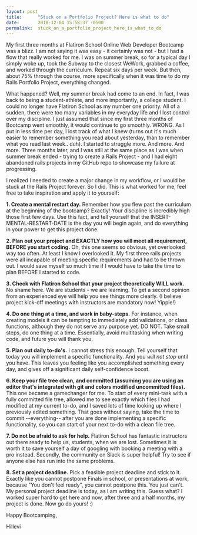 ```yaml
---
layout: post
title:      "Stuck on a Portfolio Project? Here is what to do"
date:       2018-12-04 15:58:37 -0500
permalink:  stuck_on_a_portfolio_project_here_is_what_to_do
---
```



My first three months at Flatiron School Online Web Developer Bootcamp was a blizz. I am not saying it was easy - it certainly was not - but I had a flow that really worked for me. I was on summer break, so for a typical day I simply woke up, took the Subway to the closest WeWork, grabbed a coffee, and worked through the curriculum. Repeat six days per week. But then, about 75% through the course, more specifically when it was time to do my Rails Portfolio Project, everything changed. 

What happened? Well, my summer break had come to an end. In fact, I was back to being a student-athlete, and more importantly, a college student. I could no longer have Flatiron School as my number one priority. All of a sudden, there were too many variables in my everyday life and I lost control over my discipline. I just assumed that since my first three months of Bootcamp went smoothly, it would continue to go smoothly. WRONG. As I put in less time per day, I lost track of what I knew (turns out it's much easier to remember something you read about yesterday, than to remember what you read last week.. duh). I started to struggle more. And more. And more. Three months later, and I was still at the same place as I was when summer break ended - trying to create a Rails Project - and I had eight abandoned rails projects in my GitHub repo to showcase my failure at progressing. 

I realized I needed to create a major change in my workflow, or I would be stuck at the Rails Project forever. So I did. This is what worked for me, feel free to take inspiration and apply it to yourself: 

**1. Create a mental restart day.** Remember how you flew past the curriculum at the beginning of the bootcamp? Exactly! Your discipline is incredibly high those first few days. Use this fact, and tell yourself that the INSERT-MENTAL-RESTART-DATE is the day you will begin again, and do everything in your power to get this project done.

**2. Plan out your project and EXACTLY how you will meet all requirement, BEFORE you start coding.** Oh, this one seems so obvious, yet overlooked way too often. At least I know I overlooked it. My first three rails projects were all incapable of meeting specific requirements and had to be thrown out. I would save myself so much time if I would have to take the time to plan BEFORE I started to code.

**3. Check with Flatiron School that your project theoretically WILL work.** No shame here. We are students - we are learning. To get a second opinion from an experienced eye will help you see things more clearly. (I believe project kick-off meetings with instructors are mandatory now! Yippie!)

**4. Do one thing at a time, and work in baby-steps.** For instance, when creating models it can be tempting to immediately add validations, or class functions, although they do not serve any purpose yet. DO NOT. Take small steps, do one thing at a time. Essentially, avoid multitasking when writing code, and future you will thank you. 

**5. Plan out daily to-do's.**  I cannot stress this enough. Tell yourself that today you will implement a specific functionality. And you *will not stop* until you have. This leaves you feeling like you accomplished something every day, and gives off a significant daily self-confidence boost. 

**6. Keep your file tree clean, and committed (assuming you are using an editor that's integrated with git and colors modified uncommitted files).** This one became a gamechanger for me. To start of every mini-task with a fully committed file tree, allowed me to see exactly which files I had modified at my current to-do, and I saved lots of time looking up where I previously edited something. That goes without saying, take the time to commit --everything-- after you are done implementing a specific functionality, so you can start of your next to-do with a clean file tree.

**7. Do not be afraid to ask for help.** Flatiron School has fantastic instructors out there ready to help us, students, when we are lost. Sometimes it is worth it to save yourself a day of googling with booking a meeting with a pro instead. Secondly, the community on Slack is super helpful! Try to see if anyone else has run into the same problems. 

**8. Set a project deadline.** Pick a feasible project deadline and stick to it. Exactly like you cannot postpone Finals in school, or presentations at work, because "You don't feel ready", you cannot postpone this. You just can't. My personal project deadline is today, as I am writing this. Guess what? I worked super hard to get here and now, after three and a half months, my project is done. Now go do yours! :) 

Happy Bootcamping,

Hillevi 

